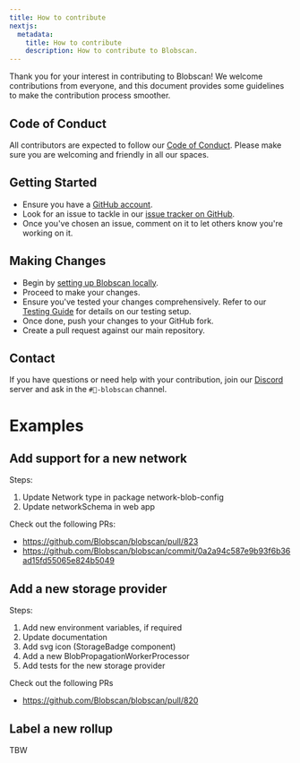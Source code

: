 ```yaml
---
title: How to contribute
nextjs:
  metadata:
    title: How to contribute
    description: How to contribute to Blobscan.
---
```


Thank you for your interest in contributing to Blobscan! We welcome contributions from everyone, and this document provides some guidelines to make the contribution process smoother.

## Code of Conduct

All contributors are expected to follow our [Code of Conduct](/docs/code-of-conduct). Please make sure you are welcoming and friendly in all our spaces.

## Getting Started

- Ensure you have a [GitHub account](https://github.com/).
- Look for an issue to tackle in our [issue tracker on GitHub](https://github.com/Blobscan/blobscan/issues).
- Once you've chosen an issue, comment on it to let others know you're working on it.

## Making Changes

- Begin by [setting up Blobscan locally](/docs/running-blobscan-locally).
- Proceed to make your changes.
- Ensure you've tested your changes comprehensively. Refer to our [Testing Guide](/docs/testing) for details on our testing setup.
- Once done, push your changes to your GitHub fork.
- Create a pull request against our main repository.

## Contact

If you have questions or need help with your contribution, join our [Discord](https://discordapp.com/invite/fmqrqhkjHY/) server and ask in the `#🔎-blobscan` channel.

# Examples

## Add support for a new network

Steps:

1. Update Network type in package network-blob-config
2. Update networkSchema in web app

Check out the following PRs:

* https://github.com/Blobscan/blobscan/pull/823
* https://github.com/Blobscan/blobscan/commit/0a2a94c587e9b93f6b36ad15fd55065e824b5049

## Add a new storage provider

Steps:

1. Add new environment variables, if required
2. Update documentation
3. Add svg icon (StorageBadge component)
4. Add a new BlobPropagationWorkerProcessor
5. Add tests for the new storage provider

Check out the following PRs

* https://github.com/Blobscan/blobscan/pull/820

## Label a new rollup

TBW

